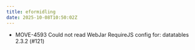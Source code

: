 ```yaml
---
title: eformidling
date: 2025-10-08T10:50:02Z
---
```

- MOVE-4593 Could not read WebJar RequireJS config for: datatables 2.3.2 (#121)

